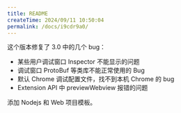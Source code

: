 ```yaml
---
title: README
createTime: 2024/09/11 10:50:04
permalink: /docs/i9cdr9a0/
---
```



这个版本修复了 3.0 中的几个 bug：
- 某些用户调试窗口 Inspector 不能显示的问题
- 调试窗口 ProtoBuf 等类库不能正常使用的 Bug
- 默认 Chrome 调试配置文件，找不到本机 Chrome 的 bug
- Extension API 中 previewWebview 报错的问题

添加 Nodejs 和 Web 项目模板。

